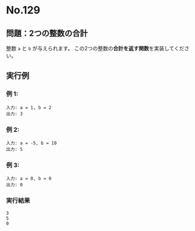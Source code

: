 # No.129

## 問題：2つの整数の合計

整数 `a` と `b` が与えられます。
この2つの整数の**合計を返す関数**を実装してください。

## 実行例

### 例 1:

```
入力: a = 1, b = 2
出力: 3
```

### 例 2:

```
入力: a = -5, b = 10
出力: 5
```

### 例 3:

```
入力: a = 0, b = 0
出力: 0
```

### 実行結果

```text
3
5
0
```
